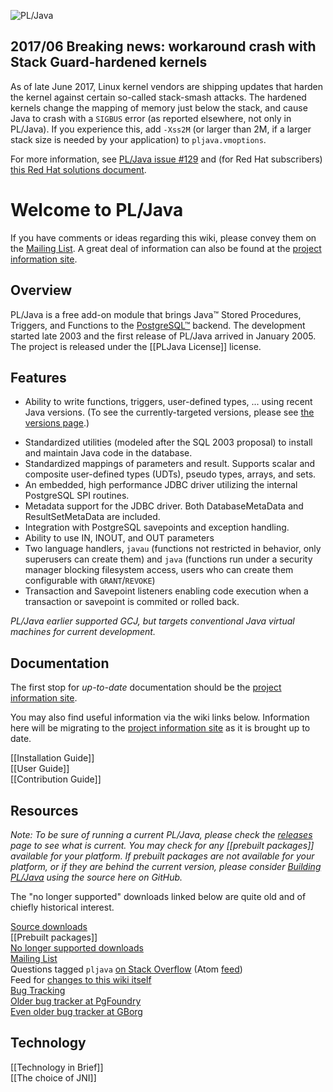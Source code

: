 ![PL/Java](https://raw.github.com/tada/pljava/gh-pages/images/pljava_logo.jpg)

## 2017/06 Breaking news: workaround crash with Stack Guard-hardened kernels

As of late June 2017, Linux kernel vendors are shipping updates that harden
the kernel against certain so-called stack-smash attacks. The hardened
kernels change the mapping of memory just below the stack, and cause Java
to crash with a `SIGBUS` error (as reported elsewhere, not only in PL/Java).
If you experience this, add `-Xss2M` (or larger than 2M, if a larger stack
size is needed by your application) to `pljava.vmoptions`.

For more information, see [PL/Java issue #129][i129] and (for Red Hat
subscribers) [this Red Hat solutions document][rhsol].

[i129]: https://github.com/tada/pljava/issues/129
[rhsol]: https://access.redhat.com/solutions/3091371

# Welcome to PL/Java

If you have comments or ideas regarding this wiki, please convey them on the
[Mailing List](http://lists.pgfoundry.org/mailman/listinfo/pljava-dev).
A great deal of information can also be found at
the [project information site][phs].

[phs]: https://tada.github.io/pljava/

## Overview

PL/Java is a free add-on module that brings Java™ Stored Procedures, Triggers,
and Functions to the [PostgreSQL™](http://www.postgresql.org/) backend. The
development started late 2003 and the first release of PL/Java arrived in
January 2005. The project is released under the [[PLJava License]] license.

## Features

* Ability to write functions, triggers, user-defined types, ...
    using recent Java versions. (To see the currently-targeted versions,
    please see [the versions page][tvp].)

[tvp]: https://tada.github.io/pljava/build/versions.html

* Standardized utilities (modeled after the SQL 2003 proposal) to install and
    maintain Java code in the database.
* Standardized mappings of parameters and result. Supports scalar and
    composite user-defined types (UDTs), pseudo types, arrays, and sets.
* An embedded, high performance JDBC driver utilizing the internal PostgreSQL
    SPI routines.
* Metadata support for the JDBC driver. Both DatabaseMetaData and
    ResultSetMetaData are included.
* Integration with PostgreSQL savepoints and exception handling.
* Ability to use IN, INOUT, and OUT parameters
* Two language handlers, `javau` (functions not restricted in behavior,
    only superusers can create them) and `java` (functions run under a
    security manager blocking filesystem access, users who can create them
    configurable with `GRANT`/`REVOKE`)
* Transaction and Savepoint listeners enabling code execution when a
    transaction or savepoint is commited or rolled back.

*PL/Java earlier supported GCJ, but targets conventional Java
virtual machines for current development.*

## Documentation

The first stop for *up-to-date* documentation should be the
[project information site][phs].

You may also find useful information via the wiki links below.
Information here will be migrating to the [project information site][phs]
as it is brought up to date.

[[Installation Guide]]  
[[User Guide]]  
[[Contribution Guide]]  

## Resources

*Note: To be sure of running a current PL/Java, please check the
[releases][srcrel] page to see what is current. You may check for any
[[prebuilt packages]] available for your platform. If prebuilt packages are
not available for your platform, or if they are behind the current version,
please consider [Building PL/Java][bpj] using the source here on GitHub.*

The "no longer supported" downloads linked below are quite old and of
chiefly historical interest.

[Source downloads][srcrel]  
[[Prebuilt packages]]  
[No longer supported downloads](http://pgfoundry.org/frs/?group_id=1000038)  
[Mailing List](http://lists.pgfoundry.org/mailman/listinfo/pljava-dev)  
Questions tagged `pljava` [on Stack Overflow][soq] (Atom [feed][sof])  
Feed for [changes to this wiki itself](/tada/pljava/wiki.atom)  
[Bug Tracking](/tada/pljava/issues)  
[Older bug tracker at PgFoundry](http://pgfoundry.org/tracker/?group_id=1000038)  
[Even older bug tracker at GBorg](http://web.archive.org/web/20071104170322/http://gborg.postgresql.org:80/project/pljava/bugs/buglist.php)  

[bpj]: https://tada.github.io/pljava/build/build.html
[srcrel]: /tada/pljava/releases
[soq]: https://stackoverflow.com/questions/tagged/?tagnames=pljava&sort=newest
[sof]: https://stackoverflow.com/feeds/tag?tagnames=pljava&sort=newest

## Technology

[[Technology in Brief]]  
[[The choice of JNI]]  
